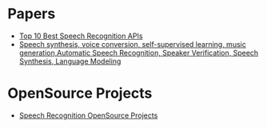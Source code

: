 # Papers

* [Top 10 Best Speech Recognition APIs](https://blog.api.rakuten.net/top-10-best-speech-recognition-apis-google-speech-ibm-watson-speechapi-and-others/)
* [Speech synthesis, voice conversion, self-supervised learning, music generation,Automatic Speech Recognition, Speaker Verification, Speech Synthesis, Language Modeling](https://github.com/zzw922cn/awesome-speech-recognition-speech-synthesis-papers)

# OpenSource Projects
* [Speech Recognition OpenSource Projects](https://awesomeopensource.com/projects/speech-recognition)
